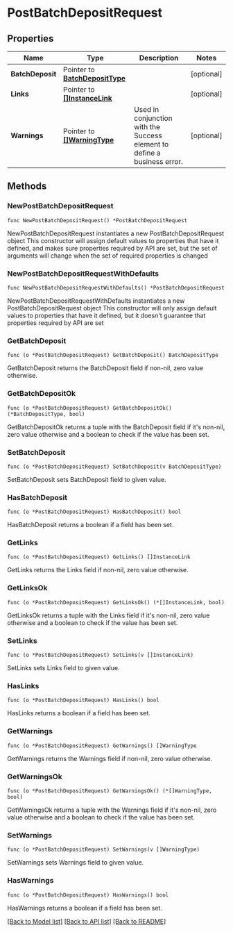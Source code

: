 # PostBatchDepositRequest

## Properties

Name | Type | Description | Notes
------------ | ------------- | ------------- | -------------
**BatchDeposit** | Pointer to [**BatchDepositType**](BatchDepositType.md) |  | [optional] 
**Links** | Pointer to [**[]InstanceLink**](InstanceLink.md) |  | [optional] 
**Warnings** | Pointer to [**[]WarningType**](WarningType.md) | Used in conjunction with the Success element to define a business error. | [optional] 

## Methods

### NewPostBatchDepositRequest

`func NewPostBatchDepositRequest() *PostBatchDepositRequest`

NewPostBatchDepositRequest instantiates a new PostBatchDepositRequest object
This constructor will assign default values to properties that have it defined,
and makes sure properties required by API are set, but the set of arguments
will change when the set of required properties is changed

### NewPostBatchDepositRequestWithDefaults

`func NewPostBatchDepositRequestWithDefaults() *PostBatchDepositRequest`

NewPostBatchDepositRequestWithDefaults instantiates a new PostBatchDepositRequest object
This constructor will only assign default values to properties that have it defined,
but it doesn't guarantee that properties required by API are set

### GetBatchDeposit

`func (o *PostBatchDepositRequest) GetBatchDeposit() BatchDepositType`

GetBatchDeposit returns the BatchDeposit field if non-nil, zero value otherwise.

### GetBatchDepositOk

`func (o *PostBatchDepositRequest) GetBatchDepositOk() (*BatchDepositType, bool)`

GetBatchDepositOk returns a tuple with the BatchDeposit field if it's non-nil, zero value otherwise
and a boolean to check if the value has been set.

### SetBatchDeposit

`func (o *PostBatchDepositRequest) SetBatchDeposit(v BatchDepositType)`

SetBatchDeposit sets BatchDeposit field to given value.

### HasBatchDeposit

`func (o *PostBatchDepositRequest) HasBatchDeposit() bool`

HasBatchDeposit returns a boolean if a field has been set.

### GetLinks

`func (o *PostBatchDepositRequest) GetLinks() []InstanceLink`

GetLinks returns the Links field if non-nil, zero value otherwise.

### GetLinksOk

`func (o *PostBatchDepositRequest) GetLinksOk() (*[]InstanceLink, bool)`

GetLinksOk returns a tuple with the Links field if it's non-nil, zero value otherwise
and a boolean to check if the value has been set.

### SetLinks

`func (o *PostBatchDepositRequest) SetLinks(v []InstanceLink)`

SetLinks sets Links field to given value.

### HasLinks

`func (o *PostBatchDepositRequest) HasLinks() bool`

HasLinks returns a boolean if a field has been set.

### GetWarnings

`func (o *PostBatchDepositRequest) GetWarnings() []WarningType`

GetWarnings returns the Warnings field if non-nil, zero value otherwise.

### GetWarningsOk

`func (o *PostBatchDepositRequest) GetWarningsOk() (*[]WarningType, bool)`

GetWarningsOk returns a tuple with the Warnings field if it's non-nil, zero value otherwise
and a boolean to check if the value has been set.

### SetWarnings

`func (o *PostBatchDepositRequest) SetWarnings(v []WarningType)`

SetWarnings sets Warnings field to given value.

### HasWarnings

`func (o *PostBatchDepositRequest) HasWarnings() bool`

HasWarnings returns a boolean if a field has been set.


[[Back to Model list]](../README.md#documentation-for-models) [[Back to API list]](../README.md#documentation-for-api-endpoints) [[Back to README]](../README.md)



